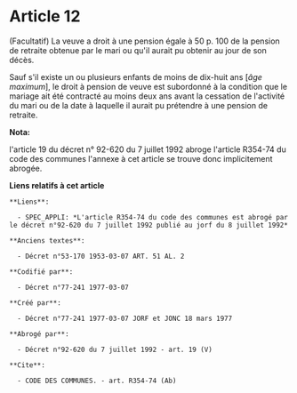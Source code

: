 # Article 12

(Facultatif) La veuve a droit à une pension égale à 50 p. 100 de la pension de retraite obtenue par le mari ou qu'il aurait
pu obtenir au jour de son décès.

Sauf s'il existe un ou plusieurs enfants de moins de dix-huit ans [*âge maximum*], le droit à pension de veuve est subordonné
à la condition que le mariage ait été contracté au moins deux ans avant la cessation de l'activité du mari ou de la date à
laquelle il aurait pu prétendre à une pension de retraite.

**Nota:**

l'article 19 du décret n° 92-620 du 7 juillet 1992 abroge l'article R354-74 du code des communes l'annexe à cet article se
trouve donc implicitement abrogée.

**Liens relatifs à cet article**

	**Liens**:

	  - SPEC_APPLI: *L'article R354-74 du code des communes est abrogé par le décret n°92-620 du 7 juillet 1992 publié au jorf du 8 juillet 1992*

	**Anciens textes**:

	  - Décret n°53-170 1953-03-07 ART. 51 AL. 2

	**Codifié par**:

	  - Décret n°77-241 1977-03-07

	**Créé par**:

	  - Décret n°77-241 1977-03-07 JORF et JONC 18 mars 1977

	**Abrogé par**:

	  - Décret n°92-620 du 7 juillet 1992 - art. 19 (V)

	**Cite**:

	  - CODE DES COMMUNES. - art. R354-74 (Ab)
